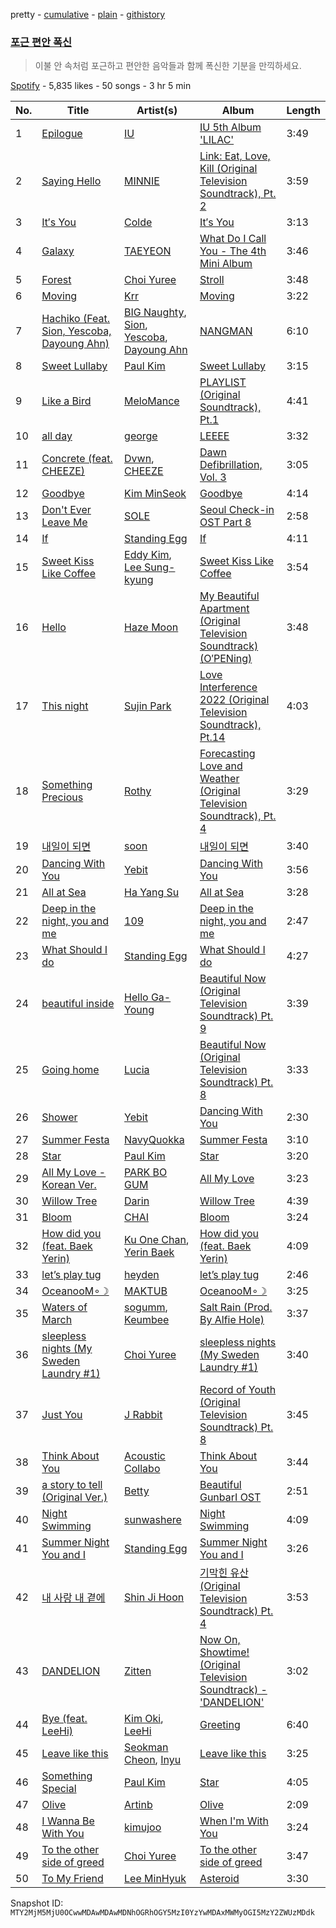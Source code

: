 pretty - [cumulative](/playlists/cumulative/37i9dQZF1DWSvk1AxYsbvo.md) - [plain](/playlists/plain/37i9dQZF1DWSvk1AxYsbvo) - [githistory](https://github.githistory.xyz/mackorone/spotify-playlist-archive/blob/main/playlists/plain/37i9dQZF1DWSvk1AxYsbvo)

### [포근 편안 폭신](https://open.spotify.com/playlist/37i9dQZF1DWSvk1AxYsbvo)

> 이불 안 속처럼 포근하고 편안한 음악들과 함께 폭신한 기분을 만끽하세요.

[Spotify](https://open.spotify.com/user/spotify) - 5,835 likes - 50 songs - 3 hr 5 min

| No. | Title | Artist(s) | Album | Length |
|---|---|---|---|---|
| 1 | [Epilogue](https://open.spotify.com/track/6rcwrRWKyjaFyUL8b8GlIJ) | [IU](https://open.spotify.com/artist/3HqSLMAZ3g3d5poNaI7GOU) | [IU 5th Album 'LILAC'](https://open.spotify.com/album/01dPJcwyht77brL4JQiR8R) | 3:49 |
| 2 | [Saying Hello](https://open.spotify.com/track/0iLX5STkl07zjT4sO8dadX) | [MINNIE](https://open.spotify.com/artist/2pHkxVNynHBwQHhGaoBIXX) | [Link: Eat, Love, Kill \(Original Television Soundtrack\), Pt\. 2](https://open.spotify.com/album/6lkiYHR4LUv13f0yuXSf2D) | 3:59 |
| 3 | [It′s You](https://open.spotify.com/track/23PyDwW8pLgDsjpyFdjYgj) | [Colde](https://open.spotify.com/artist/3VQDqjQ4wJyw8PzpGdlZpB) | [It′s You](https://open.spotify.com/album/5wPEtP41dY7dqF3GcLBlfC) | 3:13 |
| 4 | [Galaxy](https://open.spotify.com/track/41O17Xo25mbbvay3AOHC8C) | [TAEYEON](https://open.spotify.com/artist/3qNVuliS40BLgXGxhdBdqu) | [What Do I Call You \- The 4th Mini Album](https://open.spotify.com/album/70XJeDlFe1LmZo1lyFKyq3) | 3:46 |
| 5 | [Forest](https://open.spotify.com/track/33xRp6ZX1DKraRFHR9ZDck) | [Choi Yuree](https://open.spotify.com/artist/6qvVoPGEqNCyYSjYCgfV1v) | [Stroll](https://open.spotify.com/album/2zTRBl0d9LGCNwuwlf63Wx) | 3:48 |
| 6 | [Moving](https://open.spotify.com/track/4jzNb4SziJCRL7K7dVimn7) | [Krr](https://open.spotify.com/artist/2wCEpu2tMAildqH0BrJNT7) | [Moving](https://open.spotify.com/album/0T2md2tJWwA35Wl2EFHbiH) | 3:22 |
| 7 | [Hachiko \(Feat\. Sion, Yescoba, Dayoung Ahn\)](https://open.spotify.com/track/4MrCH9VqTyEKmeXQ7m6Geh) | [BIG Naughty](https://open.spotify.com/artist/7cEaNXXTHx3LokbjUUyHal), [Sion](https://open.spotify.com/artist/2dEBKqLtvdFTnPcwpWEw0r), [Yescoba](https://open.spotify.com/artist/5FifK2T7KEKatsWO6WxkS6), [Dayoung Ahn](https://open.spotify.com/artist/1NkurDnX4s44yi7n57Mooz) | [NANGMAN](https://open.spotify.com/album/2hBJR1SQ4cGDjGTCY6eV8m) | 6:10 |
| 8 | [Sweet Lullaby](https://open.spotify.com/track/1NHf1Nuumrgje7lmuM2QVY) | [Paul Kim](https://open.spotify.com/artist/4qRXrzUmdy3p33lgvJEzdv) | [Sweet Lullaby](https://open.spotify.com/album/65RzyhETVL6M4MmdMRcM5X) | 3:15 |
| 9 | [Like a Bird](https://open.spotify.com/track/7qNGHALgM8RPLQDGVt6rok) | [MeloMance](https://open.spotify.com/artist/6k4r73Wq8nhkCDoUsECL1e) | [PLAYLIST \(Original Soundtrack\), Pt.1](https://open.spotify.com/album/1jXIHAXoA7oz18tsTh4jw4) | 4:41 |
| 10 | [all day](https://open.spotify.com/track/4Y8J7oYuDjYfj1dKaiIhBq) | [george](https://open.spotify.com/artist/2pRZp2WxvnWWiSPcSSYkNV) | [LEEEE](https://open.spotify.com/album/2oosC0NuRLprOFIN87SpYE) | 3:32 |
| 11 | [Concrete \(feat\. CHEEZE\)](https://open.spotify.com/track/1lQGsABYCrdPuzzdrgkeoS) | [Dvwn](https://open.spotify.com/artist/6WWUJGBY4ETAE22tRmgJ8b), [CHEEZE](https://open.spotify.com/artist/6NdzNrBP8Jbhzp6h7yojht) | [Dawn Defibrillation, Vol\. 3](https://open.spotify.com/album/2xcQMwlQVpYtz52pzpLEJI) | 3:05 |
| 12 | [Goodbye](https://open.spotify.com/track/01xHwwkwASfIfuO7tzCwli) | [Kim MinSeok](https://open.spotify.com/artist/3CHn74oCO6xiThDGQcDMeA) | [Goodbye](https://open.spotify.com/album/2fIKo8rgZyUXBQswQdeHcK) | 4:14 |
| 13 | [Don't Ever Leave Me](https://open.spotify.com/track/6uxdpSep0dmUqN5iv3XGAs) | [SOLE](https://open.spotify.com/artist/6naXFodImN2DwRmKCQHAUt) | [Seoul Check\-in OST Part 8](https://open.spotify.com/album/7l6dDeN2rIh2t4QHx2Trf5) | 2:58 |
| 14 | [If](https://open.spotify.com/track/3go56fUuNPhwvZifMuTnpJ) | [Standing Egg](https://open.spotify.com/artist/6a3Mfrn2XBR1DfPg1QGa1d) | [If](https://open.spotify.com/album/5M7zOeOjBLJDQaSkDotiH5) | 4:11 |
| 15 | [Sweet Kiss Like Coffee](https://open.spotify.com/track/2M0c6RddlHFOHPKwxfqMlW) | [Eddy Kim](https://open.spotify.com/artist/1sVSMPPNMMSZ7cQNfbvMOe), [Lee Sung\-kyung](https://open.spotify.com/artist/71GtNPltMLFyPOXCfZf0TF) | [Sweet Kiss Like Coffee](https://open.spotify.com/album/2UShff7ibk9SW5BuaMsXE5) | 3:54 |
| 16 | [Hello](https://open.spotify.com/track/2XeZwMyRKG9vSvTLq7Y40Z) | [Haze Moon](https://open.spotify.com/artist/5qWj6gxjgEq3Ut7QKG1Wjd) | [My Beautiful Apartment \(Original Television Soundtrack\) \(O′PENing\)](https://open.spotify.com/album/1t9pAo9XneaecUx94i27ms) | 3:48 |
| 17 | [This night](https://open.spotify.com/track/4TpvzMWFgeIU188OdlNhGh) | [Sujin Park](https://open.spotify.com/artist/2gkonIWljjR6P00qwvv1eq) | [Love Interference 2022 \(Original Television Soundtrack\), Pt.14](https://open.spotify.com/album/4lpNUxhIWHe91XS8evCBXF) | 4:03 |
| 18 | [Something Precious](https://open.spotify.com/track/7yoqiaAawHktS5Gao5rzLO) | [Rothy](https://open.spotify.com/artist/0jUn8CXobOt0IixyR72una) | [Forecasting Love and Weather \(Original Television Soundtrack\), Pt\. 4](https://open.spotify.com/album/5wEeXyJVwgTvVis9XPOs7Q) | 3:29 |
| 19 | [내일이 되면](https://open.spotify.com/track/6PMHyBLXJft4jmxdCjgmta) | [soon](https://open.spotify.com/artist/1G3jhXJfaqMfNojx7SxDcW) | [내일이 되면](https://open.spotify.com/album/06P2vAqOGRpEgvs1eUrIyz) | 3:40 |
| 20 | [Dancing With You](https://open.spotify.com/track/7g8LSPXjUmNi3433qYyTOT) | [Yebit](https://open.spotify.com/artist/7zdCvtTQdMCj37CuQxkyQf) | [Dancing With You](https://open.spotify.com/album/0pCcUdeFSd2j7BhVvUP8HS) | 3:56 |
| 21 | [All at Sea](https://open.spotify.com/track/0213ZfdsDJ5daAi09oZOH5) | [Ha Yang Su](https://open.spotify.com/artist/0qDdf7110IG0xfOFulWftA) | [All at Sea](https://open.spotify.com/album/0Obk9iicqt7qGuBYcAAVWe) | 3:28 |
| 22 | [Deep in the night, you and me](https://open.spotify.com/track/0ytGKS7VQwOeviYgqjwgUY) | [109](https://open.spotify.com/artist/1M2Yug6EvJTlraF6ewM9Oh) | [Deep in the night, you and me](https://open.spotify.com/album/2HmxJAWEQLr6g2IIZ8DnXQ) | 2:47 |
| 23 | [What Should I do](https://open.spotify.com/track/4ARhTCA10vYH49DceecURl) | [Standing Egg](https://open.spotify.com/artist/6a3Mfrn2XBR1DfPg1QGa1d) | [What Should I do](https://open.spotify.com/album/4uJHtqDoEdNtRYxCmLMURt) | 4:27 |
| 24 | [beautiful inside](https://open.spotify.com/track/1bxzxAOlqll6JIAeEZEINR) | [Hello Ga\-Young](https://open.spotify.com/artist/1yewRvlKGWmNRHOSGgiRRo) | [Beautiful Now \(Original Television Soundtrack\) Pt\. 9](https://open.spotify.com/album/2X9zquczSyputp24lpjLkr) | 3:39 |
| 25 | [Going home](https://open.spotify.com/track/6rnHkf4EUMA9HWWsHEuLYh) | [Lucia](https://open.spotify.com/artist/3VHFAtB6fPQwpAWQ5rn4uc) | [Beautiful Now \(Original Television Soundtrack\) Pt\. 8](https://open.spotify.com/album/47BJR3AeDuXKNUewXf1OAq) | 3:33 |
| 26 | [Shower](https://open.spotify.com/track/55DF2HAjfwN52aHQwIT5gO) | [Yebit](https://open.spotify.com/artist/7zdCvtTQdMCj37CuQxkyQf) | [Dancing With You](https://open.spotify.com/album/0pCcUdeFSd2j7BhVvUP8HS) | 2:30 |
| 27 | [Summer Festa](https://open.spotify.com/track/48FmyTNts7wIojfB3NxDfR) | [NavyQuokka](https://open.spotify.com/artist/0NboRG7IHfknCcdBSdIrxW) | [Summer Festa](https://open.spotify.com/album/014u0JnJJYVQCpxVSQ9awM) | 3:10 |
| 28 | [Star](https://open.spotify.com/track/7GGTWjlLnoDIm9DMY9I9cI) | [Paul Kim](https://open.spotify.com/artist/4qRXrzUmdy3p33lgvJEzdv) | [Star](https://open.spotify.com/album/2ZEpVzbFGcMGBXuYRdYVE7) | 3:20 |
| 29 | [All My Love \- Korean Ver.](https://open.spotify.com/track/7tBopxC7AwomZnU7KuKF9u) | [PARK BO GUM](https://open.spotify.com/artist/3wkl0GrYTJjWoTmGAJRosv) | [All My Love](https://open.spotify.com/album/0i4ymIcTfqV6virrQYNAat) | 3:23 |
| 30 | [Willow Tree](https://open.spotify.com/track/5rT4CDlXDE0IHXCPspWjic) | [Darin](https://open.spotify.com/artist/3NeWfnkjhDK8umjBipcf5W) | [Willow Tree](https://open.spotify.com/album/1LKOq183x8IFXn6KRcUd3B) | 4:39 |
| 31 | [Bloom](https://open.spotify.com/track/7IElhPx2i4MjnVgzOZVqrB) | [CHAI](https://open.spotify.com/artist/0zNxCxEjUGAsb6ygZd27fC) | [Bloom](https://open.spotify.com/album/1IXM5QxiYDAd4BwCUxOg95) | 3:24 |
| 32 | [How did you \(feat\. Baek Yerin\)](https://open.spotify.com/track/2mVb3RIBLffHQsauvkHBuf) | [Ku One Chan](https://open.spotify.com/artist/6ClAFFqc8VEOKSGTrvy8V5), [Yerin Baek](https://open.spotify.com/artist/6dhfy4ByARPJdPtMyrUYJK) | [How did you \(feat\. Baek Yerin\)](https://open.spotify.com/album/1QAenbdPhvPmioXem29cTV) | 4:09 |
| 33 | [let’s play tug](https://open.spotify.com/track/2D4ePOWVxw7LVFY1NNAAca) | [heyden](https://open.spotify.com/artist/2ZIDhUnok7DtASQi5blDnE) | [let’s play tug](https://open.spotify.com/album/58dDHLjbbAYjwsKnxnTSuR) | 2:46 |
| 34 | [OceanooM∘☽](https://open.spotify.com/track/6BlMjy03nLmO7s60Ql1Uc2) | [MAKTUB](https://open.spotify.com/artist/0frNU3rG4ltOP4GNBA1g4j) | [OceanooM∘☽](https://open.spotify.com/album/7DuHhV2JLZRN36IpeQ8Jcq) | 3:25 |
| 35 | [Waters of March](https://open.spotify.com/track/6ZAdaChu9ukRHdWARdTWIS) | [sogumm](https://open.spotify.com/artist/50x9jHrP6wy9fo3jK5pNqS), [Keumbee](https://open.spotify.com/artist/1NwyafFmvijU7E9b1PjgQm) | [Salt Rain \(Prod\. By Alfie Hole\)](https://open.spotify.com/album/2PQIXQNasV6iN55iAMNccn) | 3:37 |
| 36 | [sleepless nights \(My Sweden Laundry \#1\)](https://open.spotify.com/track/4gOx9XctmKHQ42ytfKNbiC) | [Choi Yuree](https://open.spotify.com/artist/6qvVoPGEqNCyYSjYCgfV1v) | [sleepless nights \(My Sweden Laundry \#1\)](https://open.spotify.com/album/4U33ucPMfJMmaMo0SA6kqd) | 3:40 |
| 37 | [Just You](https://open.spotify.com/track/0tZikH1DN7ozvJbObBbBu9) | [J Rabbit](https://open.spotify.com/artist/4Imsd61cGosmAFBaMLtl4G) | [Record of Youth \(Original Television Soundtrack\) Pt\. 8](https://open.spotify.com/album/447N7ppCfmPhtj9vULuQpt) | 3:45 |
| 38 | [Think About You](https://open.spotify.com/track/0cjBJptR0O4Y0ESQoXXzFH) | [Acoustic Collabo](https://open.spotify.com/artist/0rMd7FdvwwxKrFEsQ1hC7G) | [Think About You](https://open.spotify.com/album/2NunoRHmbtwi6dJ98e0qAp) | 3:44 |
| 39 | [a story to tell \(Original Ver.\)](https://open.spotify.com/track/7s1qstK42U47xyFOJHiqhH) | [Betty](https://open.spotify.com/artist/3BakCONT5qkN5wyybtOUhW) | [Beautiful GunbarI OST](https://open.spotify.com/album/6J9aBraciskBz10VIcOwo5) | 2:51 |
| 40 | [Night Swimming](https://open.spotify.com/track/7JQ6yZiZmfyIdiZ5aL5p78) | [sunwashere](https://open.spotify.com/artist/408sQkmdCQ2kgy09KLocTx) | [Night Swimming](https://open.spotify.com/album/67rmIVW6JACPQc6FU7zIG5) | 4:09 |
| 41 | [Summer Night You and I](https://open.spotify.com/track/1zCRu6ONQa4FCADwoZnHuI) | [Standing Egg](https://open.spotify.com/artist/6a3Mfrn2XBR1DfPg1QGa1d) | [Summer Night You and I](https://open.spotify.com/album/2vo3nvT5oqGlEHGbh1QvhO) | 3:26 |
| 42 | [내 사랑 내 곁에](https://open.spotify.com/track/77odrU6Z94fsXryPiPf7P7) | [Shin Ji Hoon](https://open.spotify.com/artist/0RpcAXbMHCcEEurjyHvuyg) | [기막힌 유산 \(Original Television Soundtrack\) Pt\. 4](https://open.spotify.com/album/0gSEdT5M23E5utrxIofSBY) | 3:53 |
| 43 | [DANDELION](https://open.spotify.com/track/5erdZRi65gQvc4m7znELQp) | [Zitten](https://open.spotify.com/artist/3of4z5k152Et4C0IQ7HUAg) | [Now On, Showtime! \(Original Television Soundtrack\) \- 'DANDELION'](https://open.spotify.com/album/0p6LcAuJfbKxZaPpsgUlF9) | 3:02 |
| 44 | [Bye \(feat\. LeeHi\)](https://open.spotify.com/track/4DnMtsF3UfkGys5DwjU3BH) | [Kim Oki](https://open.spotify.com/artist/1Z8Khxem5wcnSoH3WpwMbF), [LeeHi](https://open.spotify.com/artist/7cVZApDoQZpS447nHTsNqu) | [Greeting](https://open.spotify.com/album/3nsi8ersP7BvMbA7Qrh5m6) | 6:40 |
| 45 | [Leave like this](https://open.spotify.com/track/1DjihD1VQAuuaRaMDOKOjy) | [Seokman Cheon](https://open.spotify.com/artist/5KoLNvPbAWGHVOCXwam9T0), [Inyu](https://open.spotify.com/artist/4uVDPhjO1wDe5AEptC6wo2) | [Leave like this](https://open.spotify.com/album/6FQObmvOZQ9MXzRddnhUkJ) | 3:25 |
| 46 | [Something Special](https://open.spotify.com/track/0Y7AaeEqV9copcxaq1VEja) | [Paul Kim](https://open.spotify.com/artist/4qRXrzUmdy3p33lgvJEzdv) | [Star](https://open.spotify.com/album/2ZEpVzbFGcMGBXuYRdYVE7) | 4:05 |
| 47 | [Olive](https://open.spotify.com/track/4npfaORHCIotPdE5pROSX8) | [Artinb](https://open.spotify.com/artist/5t7WiBzx4KeS4VZg9dZ6Kp) | [Olive](https://open.spotify.com/album/4OOcKhTPbVZtDdy2WKVVEE) | 2:09 |
| 48 | [I Wanna Be With You](https://open.spotify.com/track/4BRllgokpqghTc6b52mDMa) | [kimujoo](https://open.spotify.com/artist/73uqvuVKEZuS1oWupN2Btf) | [When I'm With You](https://open.spotify.com/album/08tAEJdZVHvS1I9RzZZaxp) | 3:24 |
| 49 | [To the other side of greed](https://open.spotify.com/track/0DnSCHrXkoJgjvmZMtJiSz) | [Choi Yuree](https://open.spotify.com/artist/6qvVoPGEqNCyYSjYCgfV1v) | [To the other side of greed](https://open.spotify.com/album/3BIiz6Akrive4laESm0Eip) | 3:47 |
| 50 | [To My Friend](https://open.spotify.com/track/3v7xLuhQtnm74cJBASJ9eZ) | [Lee MinHyuk](https://open.spotify.com/artist/2KbxyNY5Dt6CJ6FBLcWfkH) | [Asteroid](https://open.spotify.com/album/5geu7QO5MtvQHbN8ohLjNj) | 3:30 |

Snapshot ID: `MTY2MjM5MjU0OCwwMDAwMDAwMDNhOGRhOGY5MzI0YzYwMDAxMWMyOGI5MzY2ZWUzMDdk`
